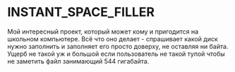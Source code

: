 # INSTANT_SPACE_FILLER
Мой интересный проект, который может кому и пригодится на школьном компьютере. Всё что оно делает - спрашивает какой диск нужно заполнить и заполняет его просто доверху, не оставляя ни байта. Ущерб не такой уж и большой если пользователь не такой тупой чтобы не заметить файл занимающий 544 гигабайта. 

